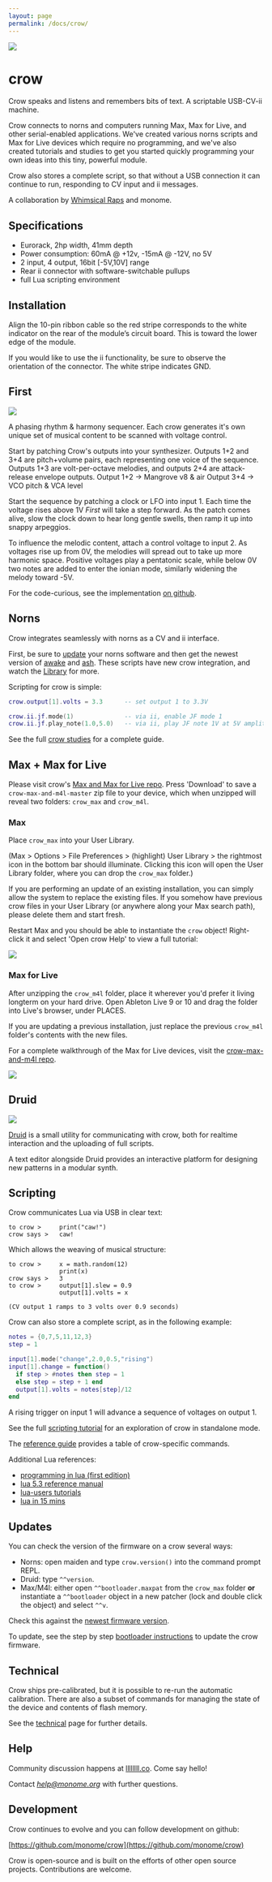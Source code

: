 ```yaml
---
layout: page
permalink: /docs/crow/
---
```


![](images/crow.jpg)

# crow

Crow speaks and listens and remembers bits of text. A scriptable USB-CV-ii machine.

Crow connects to norns and computers running Max, Max for Live, and other serial-enabled applications. We've created various norns scripts and Max for Live devices which require no programming, and we've also created tutorials and studies to get you started quickly programming your own ideas into this tiny, powerful module.

Crow also stores a complete script, so that without a USB connection it can continue to run, responding to CV input and ii messages.

A collaboration by [Whimsical Raps](https://www.whimsicalraps.com) and monome.


## Specifications

- Eurorack, 2hp width, 41mm depth
- Power consumption: 60mA @ +12v, -15mA @ -12V, no 5V
- 2 input, 4 output, 16bit [-5V,10V] range
- Rear ii connector with software-switchable pullups
- full Lua scripting environment


## Installation

Align the 10-pin ribbon cable so the red stripe corresponds to the white indicator on the rear of the module’s circuit board. This is toward the lower edge of the module.

If you would like to use the ii functionality, be sure to observe the orientation of the connector. The white stripe indicates GND.


## First

![](images/crow-first.png)

A phasing rhythm & harmony sequencer. Each crow generates it's own unique set of musical content to be scanned with voltage control.

Start by patching Crow's outputs into your synthesizer. Outputs 1+2 and 3+4 are pitch+volume pairs, each representing one voice of the sequence. Outputs 1+3 are volt-per-octave melodies, and outputs 2+4 are attack-release envelope outputs.
    Output 1+2 -> Mangrove v8 & air
    Output 3+4 -> VCO pitch & VCA level

Start the sequence by patching a clock or LFO into input 1. Each time the voltage rises above 1V *First* will take a step forward. As the patch comes alive, slow the clock down to hear long gentle swells, then ramp it up into snappy arpeggios.

To influence the melodic content, attach a control voltage to input 2. As voltages rise up from 0V, the melodies will spread out to take up more harmonic space. Positive voltages play a pentatonic scale, while below 0V two notes are added to enter the ionian mode, similarly widening the melody toward -5V.

For the code-curious, see the implementation [on github](https://github.com/monome/crow/blob/master/lua/default.lua).

## Norns

Crow integrates seamlessly with norns as a CV and ii interface.

First, be sure to [update](https://monome.org/docs/norns/#update) your norns software and then get the newest version of [awake](https://llllllll.co/t/awake/21022) and [ash](https://llllllll.co/t/ash-a-small-collection/21349). These scripts have new crow integration, and watch the [Library](https://llllllll.co/c/library) for more.

Scripting for crow is simple:

```lua
crow.output[1].volts = 3.3      -- set output 1 to 3.3V

crow.ii.jf.mode(1)              -- via ii, enable JF mode 1
crow.ii.jf.play_note(1.0,5.0)   -- via ii, play JF note 1V at 5V amplitude
```

See the full [crow studies](norns) for a complete guide.


## Max + Max for Live

Please visit crow's [Max and Max for Live repo](https://github.com/monome/crow-max). Press 'Download' to save a `crow-max-and-m4l-master` zip file to your device, which when unzipped will reveal two folders: `crow_max` and `crow_m4l`.

### Max

Place `crow_max` into your User Library.

(Max > Options > File Preferences > (highlight) User Library > the rightmost icon in the bottom bar should illuminate. Clicking this icon will open the User Library folder, where you can drop the `crow_max` folder.)

If you are performing an update of an existing installation, you can simply allow the system to replace the existing files. If you somehow have previous crow files in your User Library (or anywhere along your Max search path), please delete them and start fresh.

Restart Max and you should be able to instantiate the `crow` object! Right-click it and select 'Open crow Help' to view a full tutorial:

![](images/crow-max.png)


### Max for Live

After unzipping the `crow_m4l` folder, place it wherever you'd prefer it living longterm on your hard drive. Open Ableton Live 9 or 10 and drag the folder into Live's browser, under PLACES.

If you are updating a previous installation, just replace the previous `crow_m4l` folder's contents with the new files.

For a complete walkthrough of the Max for Live devices, visit the [crow-max-and-m4l repo](https://github.com/monome/crow-max).

![](images/m4l_row.png)


## Druid

![](images/druid-vim.png)

[Druid](https://github.com/monome/druid) is a small utility for communicating with crow, both for realtime interaction and the uploading of full scripts.

A text editor alongside Druid provides an interactive platform for designing new patterns in a modular synth.


## Scripting

Crow communicates Lua via USB in clear text:

```console
to crow >     print("caw!")
crow says >   caw!
```

Which allows the weaving of musical structure:

```console
to crow >     x = math.random(12)
              print(x)
crow says >   3
to crow >     output[1].slew = 0.9
              output[1].volts = x

(CV output 1 ramps to 3 volts over 0.9 seconds)
```

Crow can also store a complete script, as in the following example:

```lua
notes = {0,7,5,11,12,3}
step = 1

input[1].mode("change",2.0,0.5,"rising")
input[1].change = function()
  if step > #notes then step = 1
  else step = step + 1 end
  output[1].volts = notes[step]/12
end
```

A rising trigger on input 1 will advance a sequence of voltages on output 1.

See the full [scripting tutorial](scripting) for an exploration of crow in standalone mode.

The [reference guide](reference) provides a table of crow-specific commands.

Additional Lua references:

- [programming in lua (first edition)](https://www.lua.org/pil/contents.html)
- [lua 5.3 reference manual](https://www.lua.org/manual/5.3/)
- [lua-users tutorials](http://lua-users.org/wiki/TutorialDirectory)
- [lua in 15 mins](http://tylerneylon.com/a/learn-lua/)



## Updates

You can check the version of the firmware on a crow several ways:

- Norns: open maiden and type `crow.version()` into the command prompt REPL.
- Druid: type `^^version`.
- Max/M4l: either open `^^bootloader.maxpat` from the `crow_max` folder **or** instantiate a `^^bootloader` object in a new patcher (lock and double click the object) and select `^^v`.

Check this against the [newest firmware version](https://github.com/monome/crow/releases).

To update, see the step by step [bootloader instructions](update) to update the crow firmware.


## Technical

Crow ships pre-calibrated, but it is possible to re-run the automatic calibration. There are also a subset of commands for managing the state of the device and contents of flash memory.

See the [technical](technical) page for further details.


## Help

Community discussion happens at [llllllll.co](https://llllllll.co). Come say hello!

Contact *help@monome.org* with further questions.


## Development

Crow continues to evolve and you can follow development on github:

[https://github.com/monome/crow](https://github.com/monome/crow)

Crow is open-source and is built on the efforts of other open source projects. Contributions are welcome.
